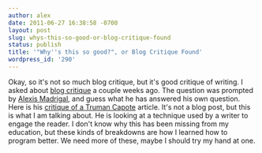 ```yaml
---
author: alex
date: 2011-06-27 16:38:58 -0700
layout: post
slug: whys-this-so-good-or-blog-critique-found
status: publish
title: '"Why''s this so good?", or Blog Critique Found'
wordpress_id: '290'
---
```


Okay, so it's not so much blog critique, but it's good critique of
writing. I asked about [blog
critique](http://alexkessinger.net/2011/06/05/blog-critique-where-is-it/%20)
a couple weeks ago. The question was prompted by [Alexis
Madrigal](http://www.niemanstoryboard.org/author/alexis-madrigal/ "View all posts by Alexis Madrigal"),
and guess what he has answered his own question. Here is his [critique
of a Truman
Capote](http://www.niemanstoryboard.org/2011/06/27/whys-this-so-good-no-1-truman-capote-new-yorker-alexis-madrigal/)
article. It's not a blog post, but this is what I am talking about. He
is looking at a technique used by a writer to engage the reader. I don't
know why this has been missing from my education, but these kinds of
breakdowns are how I learned how to program better. We need more of
these, maybe I should try my hand at one.
